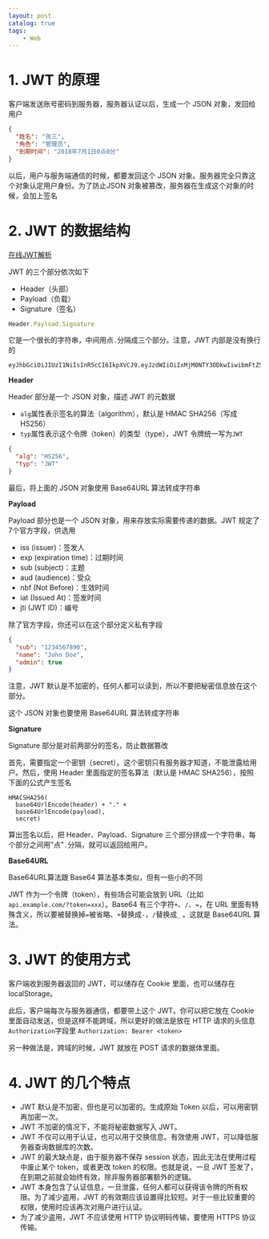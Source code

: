 ```yaml
---
layout: post   	
catalog: true 	
tags:
    - Web
---
```




# 1. JWT 的原理

客户端发送账号密码到服务器，服务器认证以后，生成一个 JSON 对象，发回给用户

```json
{
  "姓名": "张三",
  "角色": "管理员",
  "到期时间": "2018年7月1日0点0分"
}
```

以后，用户与服务端通信的时候，都要发回这个 JSON 对象。服务器完全只靠这个对象认定用户身份。为了防止JSON 对象被篡改，服务器在生成这个对象的时候，会加上签名

# 2. JWT 的数据结构

[在线JWT解析](https://jwt.io/)

JWT 的三个部分依次如下
- Header（头部）
- Payload（负载）
- Signature（签名）

```javascript
Header.Payload.Signature
```

它是一个很长的字符串，中间用点`.`分隔成三个部分。注意，JWT 内部是没有换行的

```
eyJhbGciOiJIUzI1NiIsInR5cCI6IkpXVCJ9.eyJzdWIiOiIxMjM0NTY3ODkwIiwibmFtZSI6IkpvaG4gRG9lIiwiaWF0IjoxNTE2MjM5MDIyfQ.SflKxwRJSMeKKF2QT4fwpMeJf36POk6yJV_adQssw5c
```

**Header**

Header 部分是一个 JSON 对象，描述 JWT 的元数据

- `alg`属性表示签名的算法（algorithm），默认是 HMAC SHA256（写成 HS256）
- `typ`属性表示这个令牌（token）的类型（type），JWT 令牌统一写为`JWT`

```json
{
  "alg": "HS256",
  "typ": "JWT"
}
```

最后，将上面的 JSON 对象使用 Base64URL 算法转成字符串

**Payload**

Payload 部分也是一个 JSON 对象，用来存放实际需要传递的数据。JWT 规定了7个官方字段，供选用

- iss (issuer)：签发人
- exp (expiration time)：过期时间
- sub (subject)：主题
- aud (audience)：受众
- nbf (Not Before)：生效时间
- iat (Issued At)：签发时间
- jti (JWT ID)：编号

除了官方字段，你还可以在这个部分定义私有字段

```json
{
  "sub": "1234567890",
  "name": "John Doe",
  "admin": true
}
```
注意，JWT 默认是不加密的，任何人都可以读到，所以不要把秘密信息放在这个部分。

这个 JSON 对象也要使用 Base64URL 算法转成字符串

**Signature**

Signature 部分是对前两部分的签名，防止数据篡改

首先，需要指定一个密钥（secret）。这个密钥只有服务器才知道，不能泄露给用户。然后，使用 Header 里面指定的签名算法（默认是 HMAC SHA256），按照下面的公式产生签名

```
HMACSHA256(
  base64UrlEncode(header) + "." +
  base64UrlEncode(payload),
  secret)
```

算出签名以后，把 Header、Payload、Signature 三个部分拼成一个字符串，每个部分之间用"点"`.`分隔，就可以返回给用户。

**Base64URL**

Base64URL算法跟 Base64 算法基本类似，但有一些小的不同

JWT 作为一个令牌（token），有些场合可能会放到 URL（比如 `api.example.com/?token=xxx`）。Base64 有三个字符`+`、`/`、`=`，在 URL 里面有特殊含义，所以要被替换掉`=`被省略、`+`替换成`-`，`/`替换成`_` 。这就是 Base64URL 算法。

# 3. JWT 的使用方式

客户端收到服务器返回的 JWT，可以储存在 Cookie 里面，也可以储存在 localStorage。

此后，客户端每次与服务器通信，都要带上这个 JWT。你可以把它放在 Cookie 里面自动发送，但是这样不能跨域，所以更好的做法是放在 HTTP 请求的头信息`Authorization`字段里 `Authorization: Bearer <token>`

另一种做法是，跨域的时候，JWT 就放在 POST 请求的数据体里面。

# 4. JWT 的几个特点

- JWT 默认是不加密，但也是可以加密的。生成原始 Token 以后，可以用密钥再加密一次。
- JWT 不加密的情况下，不能将秘密数据写入 JWT。
- JWT 不仅可以用于认证，也可以用于交换信息。有效使用 JWT，可以降低服务器查询数据库的次数。
- JWT 的最大缺点是，由于服务器不保存 session 状态，因此无法在使用过程中废止某个 token，或者更改 token 的权限。也就是说，一旦 JWT 签发了，在到期之前就会始终有效，除非服务器部署额外的逻辑。
- JWT 本身包含了认证信息，一旦泄露，任何人都可以获得该令牌的所有权限。为了减少盗用，JWT 的有效期应该设置得比较短。对于一些比较重要的权限，使用时应该再次对用户进行认证。
- 为了减少盗用，JWT 不应该使用 HTTP 协议明码传输，要使用 HTTPS 协议传输。